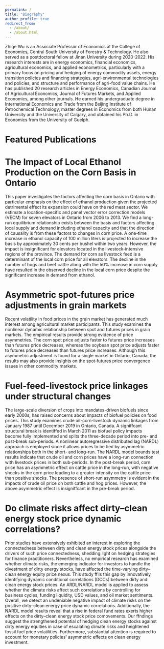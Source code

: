 ```yaml
---
permalink: /
title: "Biography"
author_profile: true
redirect_from: 
  - /about/
  - /about.html
---
```


Zhige Wu is an Associate Professor of Economics at the College of Economics, Central South University of Forestry & Technology. He also served as a postdoctoral fellow at Jinan University during 2020-2022. His research interests are in energy economics, financial economics, agricultural economics, and applied econometrics, particularly with a primary focus on pricing and hedging of energy commodity assets, energy transition policies and financing strategies, agri-environmental technologies and policies, and structure and performance of agri-food value chains. He has published 20 research articles in Energy Economics, Canadian Journal of Agricultural Economics, Journal of Futures Markets, and Applied Economics, among other journals. He earned his undergraduate degree in International Economics and Trade from the Beijing Institute of Petrochemical Technology, master degrees in Economics from both Hunan University and the University of Calgary, and obtained his Ph.D. in Economics from the University of Guelph.

Featured Publications
======

The Impact of Local Ethanol Production on the Corn Basis in Ontario 
======
This paper investigates the factors affecting the corn basis in Ontario with particular emphasis on the effect of ethanol production given the projected detrimental effect its expansion could have on the red meat sector. We estimate a location-specific and panel vector error correction models (VECM) for seven elevators in Ontario from 2006 to 2013. We find a long-run equilibrium relationship exists between the basis and factors affecting local supply and demand including
 ethanol capacity and that the direction of causality is from these factors to changes in corn price. A one-time increase in ethanol capacity of 100 million liters is projected to increase the basis by approximately 30 cents per bushel within two years. However, the impact is insignificant for elevators located in the livestock-intensive regions of the province. The demand for corn as livestock feed is a determinant of the local corn price for all elevators. The decline in the
number of hogs and beef cattle along with the 50% increase in corn supply have resulted in the observed decline in the local corn price despite the significant increase in demand from ethanol.

Asymmetric spot‐futures price adjustments in grain markets
======
Recent volatility in food prices in the grain market has generated much interest among agricultural market participants. This study examines the nonlinear
dynamic relationship between spot and futures prices in grain markets. The empirical results provide strong evidence of price asymmetries. The corn spot
price adjusts faster to futures price increases than futures price decreases, whereas the soybean spot price adjusts faster to futures price decreases than
futures price increases. Although this asymmetric adjustment is found for a single market in Ontario, Canada, the results may also provide insights on the
spot‐futures price convergence issues in other commodity markets.

Fuel-feed-livestock price linkages under structural changes
======
The large-scale diversion of crops into mandates-driven biofuels since early 2000s, has raised concerns about impacts of biofuel policies on food prices. This study examines crude oil-corn-livestock dynamic linkages from January 1987 until December 2019 in Ontario, Canada. A signiffcant structural break is identiffed in March 2011 as biofuel policy impacts become fully implemented and splits the three-decade period into pre- and post-break sub-periods. A nonlinear autoregressive distributed lag (NARDL) approach is employed since it allows prices to be tied by asymmetric relationships both in the short- and long-run. The NARDL model bounds test results indicate that crude oil and corn prices have a long-run connection with livestock prices in both sub-periods. In the post-break period, corn price has an asymmetric effect on cattle price in the long-run, with negative shocks in the corn price leading to a greater intensity on the cattle price than positive shocks. The presence of short-run asymmetry is evident in the impacts of crude oil price on both cattle and hog prices. However, the above asymmetric effect is insigniffcant in the pre-break period. 

Do climate risks affect dirty–clean energy stock price dynamic correlations?
======
Prior studies have extensively exhibited an interest in exploring the connectedness between dirty and clean energy stock prices alongside the drivers of such price connectedness, shedding light on hedging strategies for finance practitioners. Nevertheless, no empirical research has examined whether climate risks, the emerging 
indicator for investors to handle the divestment of dirty energy stocks, have affected the time-varying dirty–clean energy equity price nexus. This study fflls this gap by innovatively identifying dynamic conditional correlations (DCCs) between dirty and clean energy stock prices. An ARDL/NARDL model is applied to assess whether the climate risks affect such correlations by controlling for business cycles, funding liquidity, USD values, and oil market sentiments. Overall, we detect an undeniable negative impact of climate risks on the positive dirty–clean energy price dynamic correlations. Additionally, the NARDL model results reveal that a rise in federal fund rates exerts higher effects on the dirty–clean energy stock price comovements. Our ffndings suggest the strengthened potential of hedging clean energy stocks against dirty energy equities in case of escalating climate risks and heightened fossil fuel price volatilities. Furthermore, substantial attention is required to account for monetary policies' asymmetric effects on clean energy investment. 
